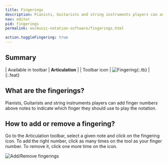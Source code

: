 ```yaml
---
title: Fingerings
description: Pianists, Guitarists and string instruments players can add finger numbers above notes. Discover how to use them on Flat.
nav: editor
pid: fingerings
permalink: en/music-notation-software/fingerings.html

action.toggleFingering: true
---
```


## Summary

| Available in toolbar | **Articulation** |
| Toolbar icon | ![Fingering](https://prod.flat-cdn.com/img/icons/editorActions/fingering.svg){:.tb} |
{:.feat}

## What are the fingerings?

Pianists, Guitarists and string instruments players can add finger numbers above notes to indicate which finger they should use to play the notation.

## How to add or remove a fingering?

Go to the Articulation toolbar, select a given note and click on the fingering icon. To add the right number, click as many times on the tool as your finger number. To remove it, click one more time on the icon.

![Add/Remove fingerings](/help/assets/img/editor/fingerings.gif)